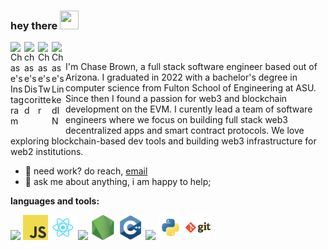 ### hey there <img src="https://raw.githubusercontent.com/MartinHeinz/MartinHeinz/master/wave.gif" width="30px" height="30px" />
<a href="https://www.instagram.com/chasethedev/">
  <img align="left" alt="Chase's Instagram" width="22px" src="https://raw.githubusercontent.com/hussainweb/hussainweb/main/icons/instagram.png" />
</a>
<a href="https://discord.gg/fQnuhPwa">
  <img align="left" alt="chase's Discord" width="22px" src="https://raw.githubusercontent.com/peterthehan/peterthehan/master/assets/discord.svg" />
</a>
<a href="https://twitter.com/chasethedev_">
  <img align="left" alt="Chase's Twitter" width="22px" src="https://raw.githubusercontent.com/peterthehan/peterthehan/master/assets/twitter.svg" />
</a>
<a href="https://www.linkedin.com/in/chase-brown-41a934173/">
  <img align="left" alt="Chase's LinkedIN" width="22px" src="https://raw.githubusercontent.com/peterthehan/peterthehan/master/assets/linkedin.svg" />
</a>

<br />

I'm Chase Brown, a full stack software engineer based out of Arizona. I graduated in 2022 with a bachelor's degree in computer science from Fulton School of Engineering at ASU. Since then I found a passion for web3 and blockchain development on the EVM. I curently lead a team of software engineers where we focus on building full stack web3 decentralized apps and smart contract protocols. We love exploring blockchain-based dev tools and building web3 infrastructure for web2 institutions.

- 💼 need work? do reach, [email](mailto:chase@elevatesoftware.io)
- 💬 ask me about anything, i am happy to help;

**languages and tools:**  

<code><img height="40" src="https://intellipaat.com/mediaFiles/2019/02/Solidity-Logo.jpg"></code>
<code><img height="40" src="https://raw.githubusercontent.com/github/explore/80688e429a7d4ef2fca1e82350fe8e3517d3494d/topics/javascript/javascript.png"></code>
<code><img height="40" src="https://raw.githubusercontent.com/github/explore/80688e429a7d4ef2fca1e82350fe8e3517d3494d/topics/react/react.png"></code>
<code><img height="40" src="https://avatars.githubusercontent.com/u/99892494?s=200&v=4"></code>
<code><img height="40" src="https://raw.githubusercontent.com/github/explore/80688e429a7d4ef2fca1e82350fe8e3517d3494d/topics/nodejs/nodejs.png"></code>
<code><img height="40" src="https://raw.githubusercontent.com/github/explore/80688e429a7d4ef2fca1e82350fe8e3517d3494d/topics/cpp/cpp.png"></code>
<code><img height="40" src="https://dt-cdn.net/hub/mongo-db-logo.png"></code>
<code><img height="40" src="https://raw.githubusercontent.com/github/explore/80688e429a7d4ef2fca1e82350fe8e3517d3494d/topics/python/python.png"></code>
<code><img height="40" src="https://raw.githubusercontent.com/github/explore/80688e429a7d4ef2fca1e82350fe8e3517d3494d/topics/git/git.png"></code>
